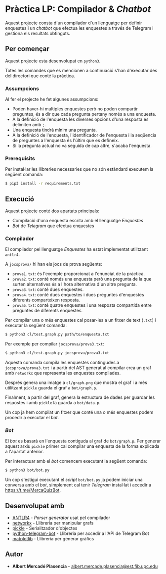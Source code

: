 # Pràctica LP: Compilador & *Chatbot*

Aquest projecte consta d'un compilador d'un llenguatge per definir enquestes i un
*chatbot* que efectua les enquestes a través de Telegram i gestiona els
resultats obtinguts.

## Per començar

Aquest projecte esta desenvolupat en `python3`.

Totes les comandes que es mencionen a continuació s'han d'executar des del
directori que conté la pràctica.

### Assumpcions
Al fer el projecte he fet algunes assumpcions:
* Poden haver-hi multiples enquestes però no poden compartir preguntes, és a
dir que cada pregunta pertany només a una enquesta.
* A la definició de l'enquesta les diverses opcions d'una resposta es
delimiten amb `;`.
* Una enquesta tindrà mínim una pregunta.
* A la definició de l'enquesta, l'identificador de l'enquesta i la seqüencia de
preguntes a l'enquesta és l'últim que es defineix.
* Si la pregunta actual no va seguida de cap altre, s'acaba l'enquesta.

### Prerequisits

Per instal·lar les llibreries necessaries que no són estàndard executem la següent comanda:

```bash
$ pip3 install -r requirements.txt
```

## Execució


Aquest projecte conté dos apartats principals:
* Compilació d'una enquesta escrita amb el llenguatge *Enquestes*
* *Bot* de *Telegram* que efectua enquestes

### Compilador

El compilador pel llenguatge *Enquestes* ha estat implementat utilitzant
`antlr4`.

A `jocsprova/` hi han els jocs de prova següents:
* `prova1.txt`: és l'exemple proporcionat a l'enunciat de la pràctica.
* `prova2.txt`: conté només una enquesta però una pregunta de la que surten
alternatives és a l'hora alternativa d'un altre pregunta.
* `prova3.txt`: conté dues enquestes.
* `prova4.txt`: conté dues enquestes i dues preguntes d'enquestes diferents
comparteixen resposta.
* `prova5.txt`: conté quatre enquestes i una resposta compartida entre preguntes
de diferents enquestes.

Per compilar una o més enquestes cal posar-les a un fitxer de text (`.txt`) i
executar la següent comanda:

```bash
$ python3 cl/test.graph.py path/to/enquesta.txt
```

Per exemple per compilar `jocsprova/prova3.txt`:

```bash
$ python3 cl/test.graph.py jocsprova/prova3.txt
```

Aquesta comanda compila les enquestes contingudes a `jocsprova/prova3.txt` i a partir del AST generat al compilar crea un graf amb
`networkx` que representa les enquestes compilades.

Després genera una imatge a `cl/graph.png` que mostra el graf i a més
utilitzant `pickle` guarda el graf a `bot/graph.p`.

Finalment, a partir del graf, genera la estructura de dades per guardar les
respostes i amb `pickle` la guarda a `bot/data.p`.

Un cop ja hem compilat un fitxer que conté una o més enquestes podem
procedir a executar el *bot*.

### *Bot*

El *bot* es basarà en l'enquesta contiguda al graf de `bot/graph.p`.
Per generar aquest arxiu `pickle` primer cal compilar una enquesta de la forma explicada a l'apartat anterior.

Per interactuar amb el *bot* comencem executant la següent comanda:

```bash
$ python3 bot/bot.py
```

Un cop s'estigui executant el *script* `bot/bot.py` ja podem iniciar una conversa amb el *bot*, simplement cal tenir *Telegram* instal·lat i accedir a https://t.me/MercaQuizBot.


## Desenvolupat amb

* [ANTLR4](https://www.antlr.org/index.html) - *Parser generator* usat pel compilador
* [networkx](https://networkx.github.io/) - Llibreria per manipular grafs
* [pickle](https://docs.python.org/3/library/pickle.html) - Serialitzador d'objectes
* [python-telegram-bot](https://github.com/python-telegram-bot/python-telegram-bot) -
Llibreria per accedir a l'API de Telegram Bot
* [matplotlib](https://matplotlib.org/) - Llibreria per generar gràfics


## Autor

* **Albert Mercadé Plasencia** - albert.mercade.plasencia@est.fib.upc.edu
